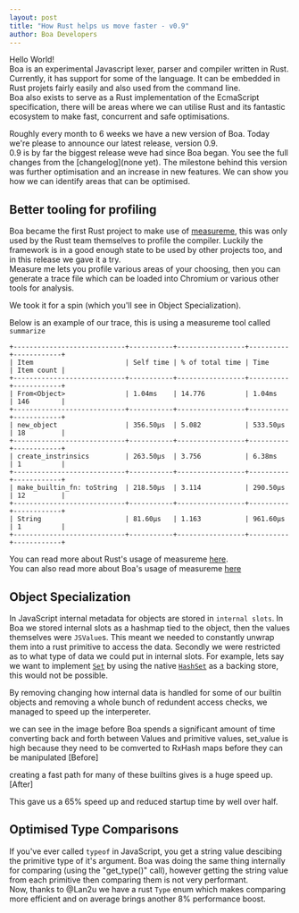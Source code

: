 ```yaml
---
layout: post
title: "How Rust helps us move faster - v0.9"
author: Boa Developers
---
```


Hello World!   
Boa is an experimental Javascript lexer, parser and compiler written in Rust. Currently, it has support for some of the language. It can be embedded in Rust projets fairly easily and also used from the command line.   
Boa also exists to serve as a Rust implementation of the EcmaScript specification, there will be areas where we can utilise Rust and its fantastic ecosystem to make fast, concurrent and safe optimisations.

Roughly every month to 6 weeks we have a new version of Boa. Today we're please to announce our latest release, version 0.9.  
0.9 is by far the biggest release weve had since Boa began. You see the full changes from the [changelog](none yet). The milestone behind this version was further optimisation and an increase in new features. We can show you how we can identify areas that can be optimised.

## Better tooling for profiling

Boa became the first Rust project to make use of [measureme](https://github.com/rust-lang/measureme), this was only used by the Rust team themselves to profile the compiler. Luckily the framework is in a good enough state to be used by other projects too, and in this release we gave it a try.  
Measure me lets you profile various areas of your choosing, then you can generate a trace file which can be loaded into Chromium or various other tools for analysis.

We took it for a spin (which you'll see in Object Specialization).

Below is an example of our trace, this is using a measureme tool called `summarize`

```
+----------------------------+-----------+-----------------+----------+------------+
| Item                       | Self time | % of total time | Time     | Item count |
+----------------------------+-----------+-----------------+----------+------------+
| From<Object>               | 1.04ms    | 14.776          | 1.04ms   | 146        |
+----------------------------+-----------+-----------------+----------+------------+
| new_object                 | 356.50µs  | 5.082           | 533.50µs | 18         |
+----------------------------+-----------+-----------------+----------+------------+
| create_instrinsics         | 263.50µs  | 3.756           | 6.38ms   | 1          |
+----------------------------+-----------+-----------------+----------+------------+
| make_builtin_fn: toString  | 218.50µs  | 3.114           | 290.50µs | 12         |
+----------------------------+-----------+-----------------+----------+------------+
| String                     | 81.60µs   | 1.163           | 961.60µs | 1          |
+----------------------------+-----------+-----------------+----------+------------+
```

You can read more about Rust's usage of measureme [here](https://blog.rust-lang.org/inside-rust/2020/02/25/intro-rustc-self-profile.html).  
You can also read more about Boa's usage of measureme [here](https://github.com/boa-dev/boa/blob/master/docs/profiling.md)

## Object Specialization

In JavaScript internal metadata for objects are stored in `internal slots`. In Boa we stored internal slots as a hashmap tied to the object, then the values themselves were `JSValue`s. This meant we needed to constantly unwrap them into a rust primitive to access the data. Secondly we were restricted as to what type of data we could put in internal slots. For example, lets say we want to implement [`Set`](https://developer.mozilla.org/en-US/docs/Web/JavaScript/Reference/Global_Objects/Set) by using the native [`HashSet`](https://doc.rust-lang.org/std/collections/struct.HashSet.html) as a backing store, this would not be possible.

By removing changing how internal data is handled for some of our builtin objects and removing a whole bunch of redundent access checks, we managed to speed up the interpereter.

we can see in the image before Boa spends a significant amount of time converting back and forth between Values and primitive values, set_value is high because they need to be comverted to RxHash maps before they can be manipulated
[Before]

creating a fast path for many of these builtins gives is a huge speed up.
[After]

This gave us a 65% speed up and reduced startup time by well over half.

## Optimised Type Comparisons

If you've ever called `typeof` in JavaScript, you get a string value descibing the primitive type of it's argument. Boa was doing the same thing internally for comparing (using the "get_type()" call), however getting the string value from each primitive then comparing them is not very performant.   
Now, thanks to @Lan2u we have a rust `Type` enum which makes comparing more efficient and on average brings another 8% performance boost.
